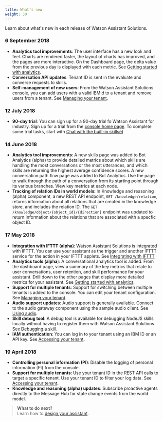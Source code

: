 ```yaml
---
title: What's new
weight: 30
---
```


Learn about what's new in each release of Watson Assistant Solutions.

### 6 September 2018

- **Analytics tool improvements**: The user interface has a new look and feel.  Charts are rendered faster, the layout of charts has improved, and the pages are more interactive.  On the Dashboard page, the delta value from the previous day is displayed with each metric.  See [Getting started with analytics](https://watson-personal-assistant.github.io/developer/analytics/analytics_intro/). 
- **Conversation API updates**: Tenant ID is sent in the evaluate and converse requests to skills.
- **Self-management of new users**: From the Watson Assistant Solutions console, you can add users with a valid IBMid to a tenant and remove users from a tenant. See [Managing your tenant](https://watson-personal-assistant.github.io/developer/further-topics/manage_tenant/).

### 12 July 2018

- **90-day trial**: You can sign up for a 90-day trial fo Watson Assistant for industry. Sign up for a trial from the [console home page](https://watson-personal-assistant-toolkit.mybluemix.net/). To complete some trial tasks, start with [Chat with the built-in skillset](https://watson-personal-assistant.github.io/developer/trial/chat-with-builtin/) 

### 14 June 2018

- **Analytics tool improvements**: A new skills page was added to Bot Analytics (alpha) to provide detailed metrics about which skills are handling the most conversations or the most utterances, and which skills are returning the highest average confidence scores.  A new conversation path flow page was added to Bot Analytics.  Use the page to walk through the path of a conversation from its starting point through its various branches.  View key metrics at each node.
- **Tracking of relation IDs in world models**: In Knowledge and reasoning (alpha) component, a new REST API endpoint, `GET /knowledge/relation`, returns information about all relations that are created in the knowledge store, and includes the relation ID.  The `GET /knowledge/object/{object_id}/{direction}`  endpoint was updated to return information about the relations that are associated with a specfic object ID.


### 17 May 2018

- **Integration with IFTTT (alpha)**:  Watson Assistant Solutions is integrated with IFTTT. You can use your assistant as the trigger and another IFTTT service for the action in your IFTTT applets.  See [Integrating with IFTTT](https://watson-personal-assistant.github.io/developer/ifttt/what-is-ifttt/)
- **Analytics tools (alpha**): A conversational analytics tool is added.  From the dashboard page, view a summary of the key metrics that relate to user conversations, user retention, and skill performance for your assistant.  Drill down to the other pages that display more detailed metrics for your assistant. See [Getting started with analytics](https://watson-personal-assistant.github.io/developer/analytics/analytics_intro/). 
- **Support for multiple tenants**:  Support for switching between multiple tenants is added to the console. You can edit your tenant configuration. See [Managing your tenant](https://watson-personal-assistant.github.io/developer/further-topics/manage_tenant/).
- **Audio support updates**: Audio support is generally available.  Connect to the audio gateway component using the sample audio client.  See [Using audio](https://watson-personal-assistant.github.io/developer/audio_basic/audio_support/).
- **Skill debug tool**:  A debug tool is available for debugging NodeJS skills locally without having to register them with Watson Assistant Solutions.  See [Debugging a skill](https://watson-personal-assistant.github.io/developer/skill/debugging_a_skill/).
- **IAM authentication**: You can log in to your tenant using an IBM ID or an API key.  See [Accessing your tenant](https://watson-personal-assistant.github.io/developer/get-started/get-api-key/).

### 19 April 2018

- **Controlling personal information (PI)**: Disable the logging of personal information (PI) from the console. 
- **Support for multiple tenants**: Use your tenant ID in the REST API calls to target a specific tenant.  Use your tenant ID to filter your log data. See [Accessing your tenant](https://watson-personal-assistant.github.io/developer/get-started/get-api-key/).
- **Knowledge and reasoning (alpha) updates**: Subscribe proactive agents directly to the Message Hub for state change events from the world model.

> **What to do next?**<br/>
Learn how to [design your assistant]({{site.baseurl}}/design/how-to-design-your-assistant).
